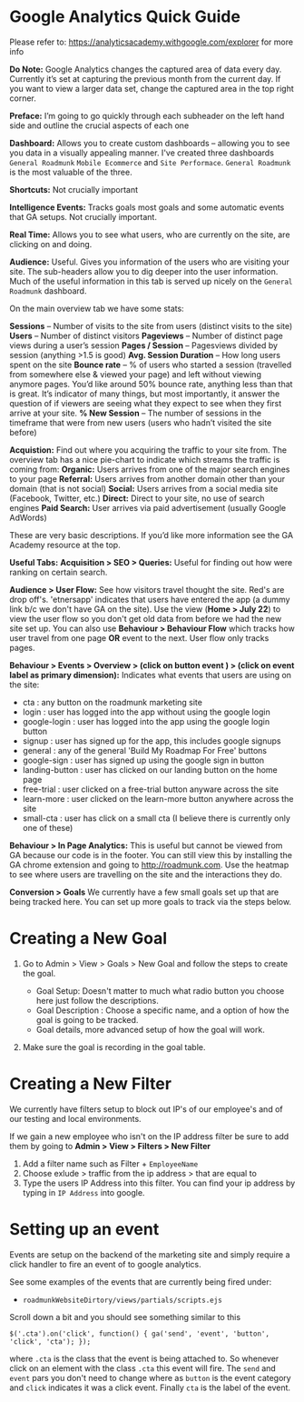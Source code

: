 Google Analytics Quick Guide
==================================

Please refer to: https://analyticsacademy.withgoogle.com/explorer for more info

**Do Note:** Google Analytics changes the captured area of data every day. Currently it’s set at capturing the previous month from the current day. If you want to view a larger data set, change the captured area in the top right corner.

**Preface:** I’m going to go quickly through each subheader on the left hand side and outline the crucial aspects of each one

**Dashboard:** Allows you to create custom dashboards – allowing you to see you data in a visually appealing manner. I've created three dashboards `General Roadmunk` `Mobile Ecommerce` and `Site Performace`. `General Roadmunk` is the most valuable of the three.

**Shortcuts:** Not crucially important

**Intelligence Events:** Tracks goals most goals and some automatic events that GA setups. Not crucially important.

**Real Time:** Allows you to see what users, who are currently on the site, are clicking on and doing.

**Audience:** Useful. Gives you information of the users who are visiting your site.  The sub-headers allow you to dig deeper into the user information. Much of the useful information in this tab is served up nicely on the `General Roadmunk` dashboard.

On the main overview tab we have some stats:

**Sessions** – Number of visits to the site from users (distinct visits to the site)
**Users** – Number of distinct visitors
**Pageviews** – Number of distinct page views during a user’s session
**Pages / Session** – Pagesviews divided by session (anything  >1.5 is good)
**Avg. Session Duration** – How long users spent on the site
**Bounce rate** – % of users who started a session (travelled from somewhere else & viewed your page) and left without viewing anymore pages. You’d like around 50% bounce rate, anything less than that is great. It’s indicator of many things, but most importantly, it answer the question of if viewers are seeing what they expect to see when they first arrive at your site.
**% New Session** – The number of sessions in the timeframe that were from new users (users who hadn’t visited the site before) 

**Acquistion:** Find out where you acquiring the traffic to your site from. The overview tab has a nice pie-chart to indicate which streams the traffic is coming from:
**Organic:** Users arrives from one of the major search engines to your page
**Referral:** Users arrives from another domain other than your domain (that is not social)
**Social:** Users arrives from a social media site (Facebook, Twitter, etc.)
**Direct:** Direct to your site, no use of search engines
**Paid Search:** User arrives via paid advertisement (usually Google AdWords)

These are very basic descriptions. If you’d like more information see the GA Academy resource at the top.

**Useful Tabs:**
**Acquisition > SEO > Queries:** Useful for finding out how were ranking on certain search. 

**Audience > User Flow:** See how visitors travel thought the site. Red's are drop off's. 'etnersapp' indicates that users have entered the app (a dummy link b/c we don't have GA on the site). Use the view (**Home > July 22**) to view the user flow so you don't get old data from before we had the new site set up. You can also use **Behaviour > Behaviour Flow** which tracks how user travel from one page **OR** event to the next. User flow only tracks pages. 

**Behaviour > Events > Overview > (click on button event ) >  (click on event label as primary dimension):** Indicates what events that users are using on the site:

- cta : any button on the roadmunk marketing site
- login : user has logged into the app without using the google login
- google-login : user has logged into the app using the google login button
- signup : user has signed up for the app, this includes google signups
- general : any of the general 'Build My Roadmap For Free' buttons 
- google-sign : user has signed up using the google sign in button
- landing-button : user has clicked on our landing button on the home page
- free-trial : user clicked on a free-trial button anyware across the site
- learn-more : user clicked on the learn-more button anywhere across the site
- small-cta : user has click on a small cta (I believe there is currently only one of these)

**Behaviour > In Page Analytics:** This is useful but cannot be viewed from GA because our code is in the footer. You can still view this by installing the GA chrome extension and going to http://roadmunk.com. Use the heatmap to see where users are travelling on the site and the interactions they do.

**Conversion > Goals** We currently have a few small goals set up that are being tracked here. You can set up more goals to track via the steps below.

Creating a New Goal
======================

1. Go to Admin > View > Goals > New Goal and follow the steps to create the goal.
    - Goal Setup: Doesn't matter to much what radio button you choose here just follow the descriptions.
    - Goal Description : Choose a specific name, and a option of how the goal is going to be tracked.
    - Goal details, more advanced setup of how the goal will work.

2. Make sure the goal is recording in the goal table.

Creating a New Filter
==========================

We currently have filters setup to block out IP's of our employee's and of our testing and local environments. 

If we gain a new employee who isn't on the IP address filter be sure to add them by going to **Admin > View > Filters > New Filter**

1. Add a filter name such as Filter + `EmployeeName`
2. Choose exlude > traffic from the ip address > that are equal to
3. Type the users IP Address into this filter. You can find your ip address by typing in `IP Address` into google.

Setting up an event
=========================

Events are setup on the backend of the marketing site and simply require a click handler to fire an event of to google analytics. 

See some examples of the events that are currently being fired under:

   - `roadmunkWebsiteDirtory/views/partials/scripts.ejs` 

Scroll down a bit and you should see something similar to this

`$('.cta').on('click', function() {
      ga('send', 'event', 'button', 'click', 'cta');
    });`

where `.cta` is the class that the event is being attached to. So whenever click on an element with the class `.cta` this event will fire. The `send` and `event` pars you don't need to change where as `button` is the event category and `click` indicates it was a click event. Finally `cta` is the label of the event.




